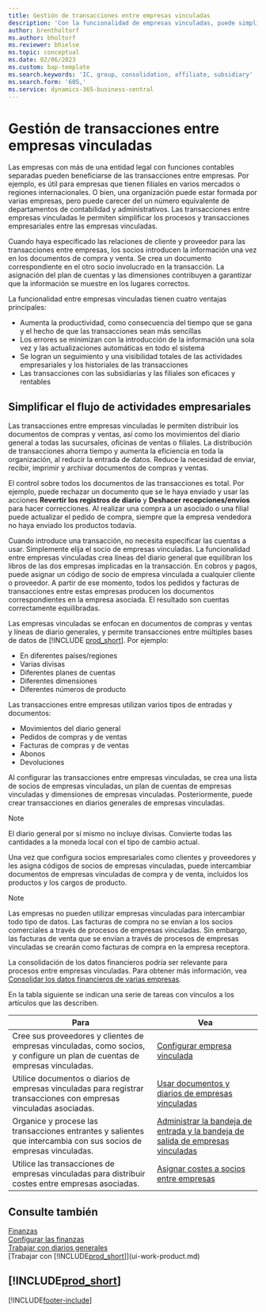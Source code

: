 ```yaml
---
title: Gestión de transacciones entre empresas vinculadas
description: 'Con la funcionalidad de empresas vinculadas, puede simplificar los procesos y transacciones empresariales entre empresas de la misma organización.'
author: brentholtorf
ms.author: bholtorf
ms.reviewer: bhielse
ms.topic: conceptual
ms.date: 02/06/2023
ms.custom: bap-template
ms.search.keywords: 'IC, group, consolidation, affiliate, subsidiary'
ms.search.form: '605,'
ms.service: dynamics-365-business-central
---
```

# Gestión de transacciones entre empresas vinculadas

Las empresas con más de una entidad legal con funciones contables separadas pueden beneficiarse de las transacciones entre empresas. Por ejemplo, es útil para empresas que tienen filiales en varios mercados o regiones internacionales. O bien, una organización puede estar formada por varias empresas, pero puede carecer del un número equivalente de departamentos de contabilidad y administrativos. Las transacciones entre empresas vinculadas le permiten simplificar los procesos y transacciones empresariales entre las empresas vinculadas.

Cuando haya especificado las relaciones de cliente y proveedor para las transacciones entre empresas, los socios introducen la información una vez en los documentos de compra y venta. Se crea un documento correspondiente en el otro socio involucrado en la transacción. La asignación del plan de cuentas y las dimensiones contribuyen a garantizar que la información se muestre en los lugares correctos.  

La funcionalidad entre empresas vinculadas tienen cuatro ventajas principales:  

* Aumenta la productividad, como consecuencia del tiempo que se gana y el hecho de que las transacciones sean más sencillas  
* Los errores se minimizan con la introducción de la información una sola vez y las actualizaciones automáticas en todo el sistema  
* Se logran un seguimiento y una visibilidad totales de las actividades empresariales y los historiales de las transacciones  
* Las transacciones con las subsidiarias y las filiales son eficaces y rentables  

## Simplificar el flujo de actividades empresariales  

Las transacciones entre empresas vinculadas le permiten distribuir los documentos de compras y ventas, así como los movimientos del diario general a todas las sucursales, oficinas de ventas o filiales. La distribución de transacciones ahorra tiempo y aumenta la eficiencia en toda la organización, al reducir la entrada de datos. Reduce la necesidad de enviar, recibir, imprimir y archivar documentos de compras y ventas.  

El control sobre todos los documentos de las transacciones es total. Por ejemplo, puede rechazar un documento que se le haya enviado y usar las acciones **Revertir los registros de diario** y **Deshacer recepciones/envíos** para hacer correcciones. Al realizar una compra a un asociado o una filial puede actualizar el pedido de compra, siempre que la empresa vendedora no haya enviado los productos todavía.  

Cuando introduce una transacción, no necesita especificar las cuentas a usar. Simplemente elija el socio de empresas vinculadas. La funcionalidad entre empresas vinculadas crea líneas del diario general que equilibran los libros de las dos empresas implicadas en la transacción. En cobros y pagos, puede asignar un código de socio de empresa vinculada a cualquier cliente o proveedor. A partir de ese momento, todos los pedidos y facturas de transacciones entre estas empresas producen los documentos correspondientes en la empresa asociada. El resultado son cuentas correctamente equilibradas.  

Las empresas vinculadas se enfocan en documentos de compras y ventas y líneas de diario generales, y permite transacciones entre múltiples bases de datos de [!INCLUDE [prod_short](includes/prod_short.md)]. Por ejemplo:

* En diferentes países/regiones
* Varias divisas
* Diferentes planes de cuentas
* Diferentes dimensiones
* Diferentes números de producto  

Las transacciones entre empresas utilizan varios tipos de entradas y documentos:  

* Movimientos del diario general
* Pedidos de compras y de ventas
* Facturas de compras y de ventas
* Abonos
* Devoluciones

Al configurar las transacciones entre empresas vinculadas, se crea una lista de socios de empresas vinculadas, un plan de cuentas de empresas vinculadas y dimensiones de empresas vinculadas. Posteriormente, puede crear transacciones en diarios generales de empresas vinculadas.

> [!NOTE]
> El diario general por sí mismo no incluye divisas. Convierte todas las cantidades a la moneda local con el tipo de cambio actual.

Una vez que configura socios empresariales como clientes y proveedores y les asigna códigos de socios de empresas vinculadas, puede intercambiar documentos de empresas vinculadas de compra y de venta, incluidos los productos y los cargos de producto. 

> [!NOTE]
> Las empresas no pueden utilizar empresas vinculadas para intercambiar todo tipo de datos. Las facturas de compra no se envían a los socios comerciales a través de procesos de empresas vinculadas. Sin embargo, las facturas de venta que se envían a través de procesos de empresas vinculadas se crearán como facturas de compra en la empresa receptora.

La consolidación de los datos financieros podría ser relevante para procesos entre empresas vinculadas. Para obtener más información, vea [Consolidar los datos financieros de varias empresas](finance-consolidated-company-reporting.md).

En la tabla siguiente se indican una serie de tareas con vínculos a los artículos que las describen.

|Para |Vea|
|---|---|
|Cree sus proveedores y clientes de empresas vinculadas, como socios, y configure un plan de cuentas de empresas vinculadas.|[Configurar empresa vinculada](intercompany-how-setup.md)|
|Utilice documentos o diarios de empresas vinculadas para registrar transacciones con empresas vinculadas asociadas.|[Usar documentos y diarios de empresas vinculadas](intercompany-how-work-documents-journals.md)|
|Organice y procese las transacciones entrantes y salientes que intercambia con sus socios de empresas vinculadas.|[Administrar la bandeja de entrada y la bandeja de salida de empresas vinculadas](intercompany-how-manage-intercompany-inbox.md)|
|Utilice las transacciones de empresas vinculadas para distribuir costes entre empresas asociadas.|[Asignar costes a socios entre empresas](intercompany-allocate-costs.md)|

## Consulte también

[Finanzas](finance.md)  
[Configurar las finanzas](finance-setup-finance.md)  
[Trabajar con diarios generales](ui-work-general-journals.md)  
[Trabajar con [!INCLUDE[prod_short](includes/prod_short.md)]](ui-work-product.md)

## [!INCLUDE[prod_short](includes/free_trial_md.md)]  


[!INCLUDE[footer-include](includes/footer-banner.md)]
